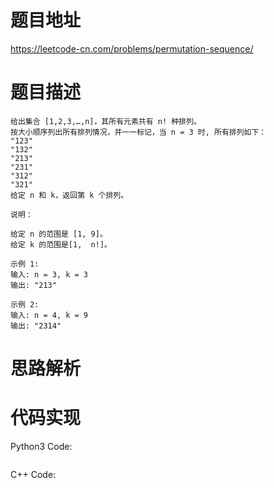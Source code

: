 # **题目地址**
https://leetcode-cn.com/problems/permutation-sequence/
# **题目描述**
```
给出集合 [1,2,3,…,n]，其所有元素共有 n! 种排列。
按大小顺序列出所有排列情况，并一一标记，当 n = 3 时, 所有排列如下：
"123"
"132"
"213"
"231"
"312"
"321"
给定 n 和 k，返回第 k 个排列。

说明：

给定 n 的范围是 [1, 9]。
给定 k 的范围是[1,  n!]。

示例 1:
输入: n = 3, k = 3
输出: "213"

示例 2:
输入: n = 4, k = 9
输出: "2314"
```
# **思路解析**
# **代码实现**
Python3 Code:
```

```
C++ Code:
```

```
